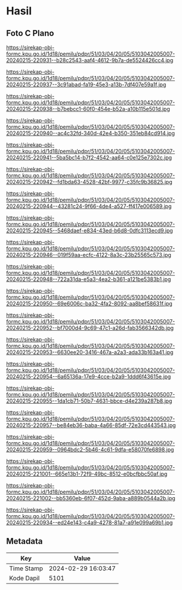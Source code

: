# Hasil

## Foto C Plano

https://sirekap-obj-formc.kpu.go.id/1d18/pemilu/pdpr/51/03/04/20/05/5103042005007-20240215-220931--b28c2543-aaf4-4612-9b7a-de5524426cc4.jpg

https://sirekap-obj-formc.kpu.go.id/1d18/pemilu/pdpr/51/03/04/20/05/5103042005007-20240215-220937--3c91abad-fa19-45e3-a13b-7df407e59a1f.jpg

https://sirekap-obj-formc.kpu.go.id/1d18/pemilu/pdpr/51/03/04/20/05/5103042005007-20240215-220938--b7bebcc1-60f0-454e-b52a-a10b115e501d.jpg

https://sirekap-obj-formc.kpu.go.id/1d18/pemilu/pdpr/51/03/04/20/05/5103042005007-20240215-220940--ac4c32fd-340d-42e4-b350-351eb84cd914.jpg

https://sirekap-obj-formc.kpu.go.id/1d18/pemilu/pdpr/51/03/04/20/05/5103042005007-20240215-220941--5ba5bc14-b7f2-4542-aa64-c0e125e7302c.jpg

https://sirekap-obj-formc.kpu.go.id/1d18/pemilu/pdpr/51/03/04/20/05/5103042005007-20240215-220942--fd1bda63-4528-42bf-9977-c35fc9b36825.jpg

https://sirekap-obj-formc.kpu.go.id/1d18/pemilu/pdpr/51/03/04/20/05/5103042005007-20240215-220944--43281c24-9f66-4de4-a527-ff417e006589.jpg

https://sirekap-obj-formc.kpu.go.id/1d18/pemilu/pdpr/51/03/04/20/05/5103042005007-20240215-220945--5468daef-e834-43ed-b6d8-0dfc3113ecd9.jpg

https://sirekap-obj-formc.kpu.go.id/1d18/pemilu/pdpr/51/03/04/20/05/5103042005007-20240215-220946--019f59aa-ecfc-4122-8a3c-23b25565c573.jpg

https://sirekap-obj-formc.kpu.go.id/1d18/pemilu/pdpr/51/03/04/20/05/5103042005007-20240215-220948--722a31da-e5a3-4ea2-b361-a121be5383b1.jpg

https://sirekap-obj-formc.kpu.go.id/1d18/pemilu/pdpr/51/03/04/20/05/5103042005007-20240215-220950--69e6006c-ba32-4fa2-8092-aa8bef58631f.jpg

https://sirekap-obj-formc.kpu.go.id/1d18/pemilu/pdpr/51/03/04/20/05/5103042005007-20240215-220952--bf7000d4-9c69-47c1-a26d-fab3566342db.jpg

https://sirekap-obj-formc.kpu.go.id/1d18/pemilu/pdpr/51/03/04/20/05/5103042005007-20240215-220953--6630ee20-3416-467a-a2a3-ada33b163a41.jpg

https://sirekap-obj-formc.kpu.go.id/1d18/pemilu/pdpr/51/03/04/20/05/5103042005007-20240215-220954--6a65136a-17e9-4cce-b2a9-1ddd6f43615e.jpg

https://sirekap-obj-formc.kpu.go.id/1d18/pemilu/pdpr/51/03/04/20/05/5103042005007-20240215-220955--1da1cb71-50b7-4631-bbce-d4e239a287b8.jpg

https://sirekap-obj-formc.kpu.go.id/1d18/pemilu/pdpr/51/03/04/20/05/5103042005007-20240215-220957--be84eb36-baba-4a66-85df-72e3cd443543.jpg

https://sirekap-obj-formc.kpu.go.id/1d18/pemilu/pdpr/51/03/04/20/05/5103042005007-20240215-220959--0964bdc2-5b46-4c61-9dfa-e58070fe6898.jpg

https://sirekap-obj-formc.kpu.go.id/1d18/pemilu/pdpr/51/03/04/20/05/5103042005007-20240215-221001--665e13b1-72f9-49bc-8512-e0bcfbbc50af.jpg

https://sirekap-obj-formc.kpu.go.id/1d18/pemilu/pdpr/51/03/04/20/05/5103042005007-20240215-221002--bb5360eb-6f07-452d-9aba-a889b0544a2b.jpg

https://sirekap-obj-formc.kpu.go.id/1d18/pemilu/pdpr/51/03/04/20/05/5103042005007-20240215-220934--ed24e143-c4a9-4278-81a7-a91e099a69b1.jpg


## Metadata

| Key        | Value               |
| ---------- | ------------------- |
| Time Stamp | 2024-02-29 16:03:47 |
| Kode Dapil | 5101                |



